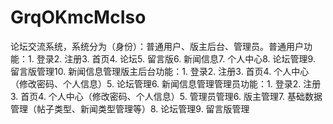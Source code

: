 # GrqOKmcMcIso
论坛交流系统，系统分为（身份）：普通用户、版主后台、管理员。普通用户功能：1. 登录2. 注册3. 首页4. 论坛5. 留言版6. 新闻信息7. 个人中心8. 论坛管理9. 留言版管理10. 新闻信息管理版主后台功能：1. 登录2. 注册3. 首页4. 个人中心（修改密码、个人信息）5. 论坛管理6. 新闻信息管理管理员功能：1. 登录2. 注册3. 首页4. 个人中心（修改密码、个人信息）5. 管理员管理6. 版主管理7. 基础数据管理（帖子类型、新闻类型管理等）8. 论坛管理9. 留言版管理 
